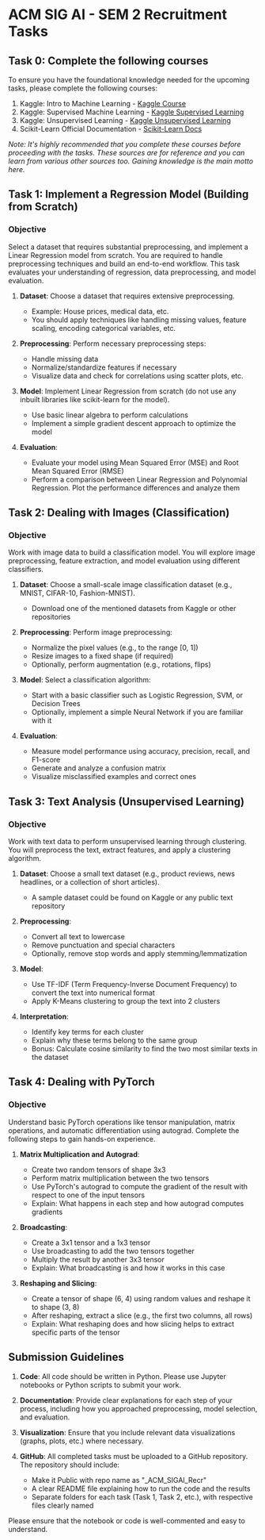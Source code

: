 # ACM SIG AI - SEM 2 Recruitment Tasks

## Task 0: Complete the following courses
To ensure you have the foundational knowledge needed for the upcoming tasks, please complete the following courses:

1. Kaggle: Intro to Machine Learning - [Kaggle Course](https://www.kaggle.com/learn/intro-to-machine-learning)
2. Kaggle: Supervised Machine Learning - [Kaggle Supervised Learning](https://www.kaggle.com/learn/supervised-learning)
3. Kaggle: Unsupervised Learning - [Kaggle Unsupervised Learning](https://www.almabetter.com/bytes/tutorials/data-science/unsupervised-learning)
4. Scikit-Learn Official Documentation - [Scikit-Learn Docs](https://scikit-learn.org/stable/user_guide.html)

*Note: It's highly recommended that you complete these courses before proceeding with the tasks. These sources are for reference and you can learn from various other sources too. Gaining knowledge is the main motto here.*

## Task 1: Implement a Regression Model (Building from Scratch)

### Objective
Select a dataset that requires substantial preprocessing, and implement a Linear Regression model from scratch. You are required to handle preprocessing techniques and build an end-to-end workflow. This task evaluates your understanding of regression, data preprocessing, and model evaluation.

1. **Dataset**: Choose a dataset that requires extensive preprocessing.
   - Example: House prices, medical data, etc.
   - You should apply techniques like handling missing values, feature scaling, encoding categorical variables, etc.

2. **Preprocessing**: Perform necessary preprocessing steps:
   - Handle missing data
   - Normalize/standardize features if necessary
   - Visualize data and check for correlations using scatter plots, etc.

3. **Model**: Implement Linear Regression from scratch (do not use any inbuilt libraries like scikit-learn for the model).
   - Use basic linear algebra to perform calculations
   - Implement a simple gradient descent approach to optimize the model

4. **Evaluation**:
   - Evaluate your model using Mean Squared Error (MSE) and Root Mean Squared Error (RMSE)
   - Perform a comparison between Linear Regression and Polynomial Regression. Plot the performance differences and analyze them

## Task 2: Dealing with Images (Classification)

### Objective
Work with image data to build a classification model. You will explore image preprocessing, feature extraction, and model evaluation using different classifiers.

1. **Dataset**: Choose a small-scale image classification dataset (e.g., MNIST, CIFAR-10, Fashion-MNIST).
   - Download one of the mentioned datasets from Kaggle or other repositories

2. **Preprocessing**: Perform image preprocessing:
   - Normalize the pixel values (e.g., to the range [0, 1])
   - Resize images to a fixed shape (if required)
   - Optionally, perform augmentation (e.g., rotations, flips)

3. **Model**: Select a classification algorithm:
   - Start with a basic classifier such as Logistic Regression, SVM, or Decision Trees
   - Optionally, implement a simple Neural Network if you are familiar with it

4. **Evaluation**:
   - Measure model performance using accuracy, precision, recall, and F1-score
   - Generate and analyze a confusion matrix
   - Visualize misclassified examples and correct ones

## Task 3: Text Analysis (Unsupervised Learning)

### Objective
Work with text data to perform unsupervised learning through clustering. You will preprocess the text, extract features, and apply a clustering algorithm.

1. **Dataset**: Choose a small text dataset (e.g., product reviews, news headlines, or a collection of short articles).
   - A sample dataset could be found on Kaggle or any public text repository

2. **Preprocessing**:
   - Convert all text to lowercase
   - Remove punctuation and special characters
   - Optionally, remove stop words and apply stemming/lemmatization

3. **Model**:
   - Use TF-IDF (Term Frequency-Inverse Document Frequency) to convert the text into numerical format
   - Apply K-Means clustering to group the text into 2 clusters

4. **Interpretation**:
   - Identify key terms for each cluster
   - Explain why these terms belong to the same group
   - Bonus: Calculate cosine similarity to find the two most similar texts in the dataset

## Task 4: Dealing with PyTorch

### Objective
Understand basic PyTorch operations like tensor manipulation, matrix operations, and automatic differentiation using autograd. Complete the following steps to gain hands-on experience.

1. **Matrix Multiplication and Autograd**:
   - Create two random tensors of shape 3x3
   - Perform matrix multiplication between the two tensors
   - Use PyTorch's autograd to compute the gradient of the result with respect to one of the input tensors
   - Explain: What happens in each step and how autograd computes gradients

2. **Broadcasting**:
   - Create a 3x1 tensor and a 1x3 tensor
   - Use broadcasting to add the two tensors together
   - Multiply the result by another 3x3 tensor
   - Explain: What broadcasting is and how it works in this case

3. **Reshaping and Slicing**:
   - Create a tensor of shape (6, 4) using random values and reshape it to shape (3, 8)
   - After reshaping, extract a slice (e.g., the first two columns, all rows)
   - Explain: What reshaping does and how slicing helps to extract specific parts of the tensor

## Submission Guidelines

1. **Code**: All code should be written in Python. Please use Jupyter notebooks or Python scripts to submit your work.

2. **Documentation**: Provide clear explanations for each step of your process, including how you approached preprocessing, model selection, and evaluation.

3. **Visualization**: Ensure that you include relevant data visualizations (graphs, plots, etc.) where necessary.

4. **GitHub**: All completed tasks must be uploaded to a GitHub repository. The repository should include:
   - Make it Public with repo name as "<yourname>_ACM_SIGAI_Recr"
   - A clear README file explaining how to run the code and the results
   - Separate folders for each task (Task 1, Task 2, etc.), with respective files clearly named

Please ensure that the notebook or code is well-commented and easy to understand.

